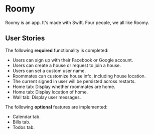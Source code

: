 # Roomy
Roomy is an app. It's made with Swift. Four people, we all like Roomy.

## User Stories

The following **required** functionality is completed:

- Users can sign up with their Facebook or Google account.
- Users can create a house or request to join a house.
- Users can set a custom user name.
- Roommates can customize house info, including house location.
- The current signed in user will be persisted across restarts.
- Home tab: Display whether roommates are home.
- Home tab: Display location of home.
- Wall tab: Display user messages.

The following **optional** features are implemented:

- Calendar tab.
- Bills tab.
- Todos tab.
